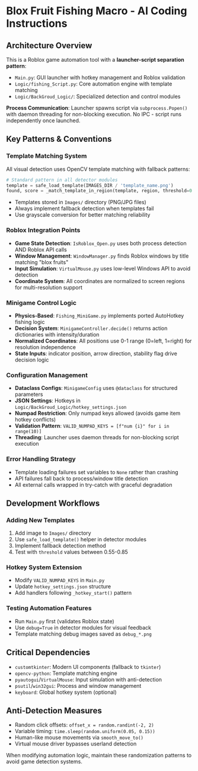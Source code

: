 # Blox Fruit Fishing Macro - AI Coding Instructions

## Architecture Overview

This is a Roblox game automation tool with a **launcher-script separation pattern**:
- `Main.py`: GUI launcher with hotkey management and Roblox validation
- `Logic/fishing_Script.py`: Core automation engine with template matching  
- `Logic/BackGroud_Logic/`: Specialized detection and control modules

**Process Communication**: Launcher spawns script via `subprocess.Popen()` with daemon threading for non-blocking execution. No IPC - script runs independently once launched.

## Key Patterns & Conventions

### Template Matching System
All visual detection uses OpenCV template matching with fallback patterns:
```python
# Standard pattern in all detector modules
template = safe_load_template(IMAGES_DIR / 'template_name.png')
found, score = _match_template_in_region(template, region, threshold=0.80)
```
- Templates stored in `Images/` directory (PNG/JPG files)
- Always implement fallback detection when templates fail
- Use grayscale conversion for better matching reliability

### Roblox Integration Points
- **Game State Detection**: `IsRoblox_Open.py` uses both process detection AND Roblox API calls
- **Window Management**: `WindowManager.py` finds Roblox windows by title matching "blox fruits"
- **Input Simulation**: `VirtualMouse.py` uses low-level Windows API to avoid detection
- **Coordinate System**: All coordinates are normalized to screen regions for multi-resolution support

### Minigame Control Logic
- **Physics-Based**: `Fishing_MiniGame.py` implements ported AutoHotkey fishing logic
- **Decision System**: `MinigameController.decide()` returns action dictionaries with intensity/duration
- **Normalized Coordinates**: All positions use 0-1 range (0=left, 1=right) for resolution independence  
- **State Inputs**: indicator position, arrow direction, stability flag drive decision logic

### Configuration Management  
- **Dataclass Configs**: `MinigameConfig` uses `@dataclass` for structured parameters
- **JSON Settings**: Hotkeys in `Logic/BackGroud_Logic/hotkey_settings.json`
- **Numpad Restriction**: Only numpad keys allowed (avoids game item hotkey conflicts)
- **Validation Pattern**: `VALID_NUMPAD_KEYS = [f"num {i}" for i in range(10)]`
- **Threading**: Launcher uses daemon threads for non-blocking script execution

### Error Handling Strategy
- Template loading failures set variables to `None` rather than crashing
- API failures fall back to process/window title detection
- All external calls wrapped in try-catch with graceful degradation

## Development Workflows

### Adding New Templates
1. Add image to `Images/` directory
2. Use `safe_load_template()` helper in detector modules
3. Implement fallback detection method
4. Test with `threshold` values between 0.55-0.85

### Hotkey System Extension
- Modify `VALID_NUMPAD_KEYS` in `Main.py`
- Update `hotkey_settings.json` structure
- Add handlers following `_hotkey_start()` pattern

### Testing Automation Features
- Run `Main.py` first (validates Roblox state)
- Use `debug=True` in detector modules for visual feedback
- Template matching debug images saved as `debug_*.png`

## Critical Dependencies
- `customtkinter`: Modern UI components (fallback to `tkinter`)
- `opencv-python`: Template matching engine
- `pyautogui`/`VirtualMouse`: Input simulation with anti-detection
- `psutil`/`win32gui`: Process and window management
- `keyboard`: Global hotkey system (optional)

## Anti-Detection Measures
- Random click offsets: `offset_x = random.randint(-2, 2)`
- Variable timing: `time.sleep(random.uniform(0.05, 0.15))`
- Human-like mouse movements via `smooth_move_to()`
- Virtual mouse driver bypasses userland detection

When modifying automation logic, maintain these randomization patterns to avoid game detection systems.